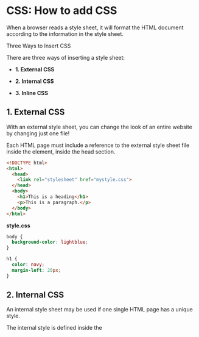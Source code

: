 # CSS: How to add CSS

When a browser reads a style sheet, it will format the HTML document according to the information in the style sheet.

Three Ways to Insert CSS

There are three ways of inserting a style sheet:

- **1. External CSS**

- **2. Internal CSS**

- **3. Inline CSS**

## 1. External CSS

With an external style sheet, you can change the look of an entire website by changing just one file!

Each HTML page must include a reference to the external style sheet file inside the <link> element, inside the head section.

```html
<!DOCTYPE html>
<html>
  <head>
    <link rel="stylesheet" href="mystyle.css">
  </head>
  <body>
    <h1>This is a heading</h1>
    <p>This is a paragraph.</p>
  </body>
</html>
```

**style.css**

```css
body {
  background-color: lightblue;
}

h1 {
  color: navy;
  margin-left: 20px;
}
```

## 2. Internal CSS

An internal style sheet may be used if one single HTML page has a unique style.

The internal style is defined inside the <style> element, inside the head section.

```html
<!DOCTYPE html>
<html>
  <head>
    <style>
    body {
      background-color: linen;
    }
    
    h1 {
      color: maroon;
      margin-left: 40px;
    } 
    </style>
  </head>
  <body>
    <h1>This is a heading</h1>
    <p>This is a paragraph.</p>
  </body>
</html>
```

## 3. Inline CSS



